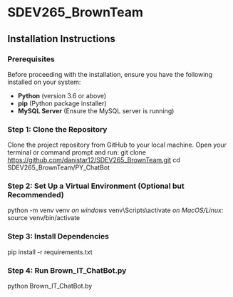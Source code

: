# SDEV265_BrownTeam
## Installation Instructions

### Prerequisites
Before proceeding with the installation, ensure you have the following installed on your system:
- **Python** (version 3.6 or above)
- **pip** (Python package installer)
- **MySQL Server** (Ensure the MySQL server is running)

### Step 1: Clone the Repository
Clone the project repository from GitHub to your local machine. Open your terminal or command prompt and run:
git clone https://github.com/danistar12/SDEV265_BrownTeam.git
cd SDEV265_BrownTeam/PY_ChatBot

### Step 2: Set Up a Virtual Environment (Optional but Recommended)
python -m venv venv
*on windows*
venv\Scripts\activate
*on MacOS/Linux:*
source venv/bin/activate

### Step 3: Install Dependencies
pip install -r requirements.txt

### Step 4: Run Brown_IT_ChatBot.py
python Brown_IT_ChatBot.by